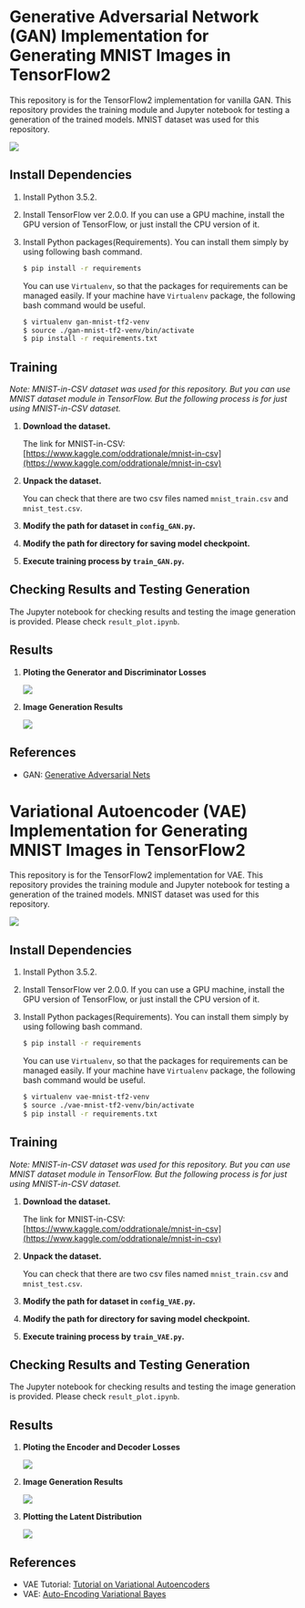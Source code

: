 # Generative Adversarial Network (GAN) Implementation for Generating MNIST Images in TensorFlow2

This repository is for the TensorFlow2 implementation for vanilla GAN. This repository provides the training module and Jupyter notebook for testing a generation of the trained models. MNIST dataset was used for this repository.

![](/assets/img/README/README_2019-10-17-19-53-53.png)

## Install Dependencies
1. Install Python 3.5.2.
2. Install TensorFlow ver 2.0.0. If you can use a GPU machine, install the GPU version of TensorFlow, or just install the CPU version of it.
3. Install Python packages(Requirements). You can install them simply by using following bash command.

    ```bash
    $ pip install -r requirements
    ```

    You can use `Virtualenv`, so that the packages for requirements can be managed easily. If your machine have `Virtualenv` package, the following bash command would be useful.

    ```bash
    $ virtualenv gan-mnist-tf2-venv
    $ source ./gan-mnist-tf2-venv/bin/activate
    $ pip install -r requirements.txt
    ```

## Training
*Note: MNIST-in-CSV dataset was used for this repository. But you can use MNIST dataset module in TensorFlow. But the following process is for just using MNIST-in-CSV dataset.*

1. **Download the dataset.**

    The link for MNIST-in-CSV: [https://www.kaggle.com/oddrationale/mnist-in-csv](https://www.kaggle.com/oddrationale/mnist-in-csv)

2. **Unpack the dataset.**

    You can check that there are two csv files named `mnist_train.csv` and `mnist_test.csv`.

3. **Modify the path for dataset in `config_GAN.py`.**

4. **Modify the path for directory for saving model checkpoint.**

5. **Execute training process by `train_GAN.py`.**

## Checking Results and Testing Generation
The Jupyter notebook for checking results and testing the image generation is provided. Please check `result_plot.ipynb`.

## Results

1. **Ploting the Generator and Discriminator Losses**

    ![](/assets/img/README/README_2019-10-17-19-55-51.png)

2. **Image Generation Results**

    ![](/assets/img/README/README_2019-10-17-19-56-38.png)

## References
- GAN: [Generative Adversarial Nets](http://papers.nips.cc/paper/5423-generative-adversarial-nets)

# Variational Autoencoder (VAE) Implementation for Generating MNIST Images in TensorFlow2

This repository is for the TensorFlow2 implementation for VAE. This repository provides the training module and Jupyter notebook for testing a generation of the trained models. MNIST dataset was used for this repository.

![](/assets/img/README/README_2019-10-17-19-44-46.png)

## Install Dependencies
1. Install Python 3.5.2.
2. Install TensorFlow ver 2.0.0. If you can use a GPU machine, install the GPU version of TensorFlow, or just install the CPU version of it.
3. Install Python packages(Requirements). You can install them simply by using following bash command.

    ```bash
    $ pip install -r requirements
    ```

    You can use `Virtualenv`, so that the packages for requirements can be managed easily. If your machine have `Virtualenv` package, the following bash command would be useful.

    ```bash
    $ virtualenv vae-mnist-tf2-venv
    $ source ./vae-mnist-tf2-venv/bin/activate
    $ pip install -r requirements.txt
    ```

## Training
*Note: MNIST-in-CSV dataset was used for this repository. But you can use MNIST dataset module in TensorFlow. But the following process is for just using MNIST-in-CSV dataset.*

1. **Download the dataset.**

    The link for MNIST-in-CSV: [https://www.kaggle.com/oddrationale/mnist-in-csv](https://www.kaggle.com/oddrationale/mnist-in-csv)

2. **Unpack the dataset.**

    You can check that there are two csv files named `mnist_train.csv` and `mnist_test.csv`.

3. **Modify the path for dataset in `config_VAE.py`.**

4. **Modify the path for directory for saving model checkpoint.**

5. **Execute training process by `train_VAE.py`.**

## Checking Results and Testing Generation
The Jupyter notebook for checking results and testing the image generation is provided. Please check `result_plot.ipynb`.

## Results

1. **Ploting the Encoder and Decoder Losses**

    ![](/assets/img/README/README_2019-10-17-19-36-52.png)

2. **Image Generation Results**

    ![](/assets/img/README/README_2019-10-17-19-40-04.png)

3. **Plotting the Latent Distribution**

    ![](/assets/img/README/README_2019-10-17-19-41-35.png)

## References
- VAE Tutorial: [Tutorial on Variational Autoencoders](https://arxiv.org/abs/1606.05908)
- VAE: [Auto-Encoding Variational Bayes](https://arxiv.org/abs/1312.6114)
